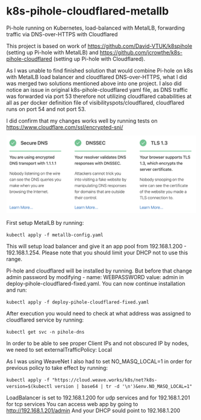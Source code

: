 # k8s-pihole-cloudflared-metallb
Pi-hole running on Kubernetes, load-balanced with MetalLB, forwarding traffic via DNS-over-HTTPS with Cloudflared

This project is based on work of https://github.com/David-VTUK/k8spihole (setting up Pi-hole with MetalLB) and https://github.com/jcrowthe/k8s-pihole-cloudflared (setting up Pi-hole with Cloudflared).

As I was unable to find finished solution that would combine Pi-hole on k8s with MetalLB load balancer and cloudflared DNS-over-HTTPS, what I did was merged two solutions mentioned above into one project. I also did notice an issue in original k8s-pihole-cloudflared yaml file, as DNS traffic was forwarded via port 53 therefore not utilizing cloudflared cababilities at all as per docker definition file of visibilityspots/cloudflared, cloudflared runs on port 54 and not port 53. 

I did confirm that my changes works well by running tests on https://www.cloudflare.com/ssl/encrypted-sni/

![Result](/images/result.png)

First setup MetalLB by running:

`kubectl apply -f metallb-config.yaml`

This will setup load balancer and give it an app pool from 192.168.1.200 - 192.168.1.254. Please note that you should limit your DHCP not to use this range.

Pi-hole and cloudflared will be installed by running. But before that change admin password by modifying 
        - name: WEBPASSWORD
          value: admin
in deploy-pihole-cloudflared-fixed.yaml. You can now continue installation and run:

`kubectl apply -f deploy-pihole-cloudflared-fixed.yaml`

After execution you would need to check at what address was assigned to cloudflared service by running:

`kubectl get svc -n pihole-dns`

In order to be able to see proper Client IPs and not obscured IP by nodes, we need to set
  externalTrafficPolicy: Local
  
As I was using WeaveNet I also had to set NO_MASQ_LOCAL=1 in order for previous policy to take effect by running:

`kubectl apply -f "https://cloud.weave.works/k8s/net?k8s-version=$(kubectl version | base64 | tr -d '\n')&env.NO_MASQ_LOCAL=1"`

LoadBalancer is set to 192.168.1.200 for udp services and for 192.168.1.201 for tcp services
You can access web app by going to http://192.168.1.201/admin
And your DHCP sould point to 192.168.1.200

